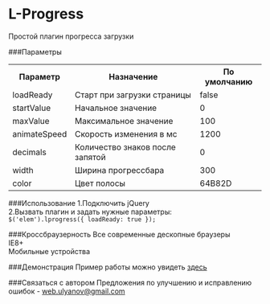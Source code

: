 L-Progress
==========

Простой плагин прогресса загрузки

###Параметры
<table>
    <tr>
      <th>Параметр</th>
      <th>Назначение</th>
	  <th>По умолчанию</th>
    </tr>
	<tr>
		<td>loadReady</td>
		<td>Старт при загрузки страницы</td>
		<td>false</td>
	</tr>
	<tr>
		<td>startValue</td>
		<td>Начальное значение</td>
		<td>0</td>
	</tr>
	<tr>
		<td>maxValue</td>
		<td>Максимальное значение</td>
		<td>100</td>
	</tr>
	<tr>
		<td>animateSpeed</td>
		<td>Скорость изменения в мс</td>
		<td>1200</td>
	</tr>
	<tr>
		<td>decimals</td>
		<td>Количество знаков после запятой</td>
		<td>0</td>
	</tr>
	<tr>
		<td>width</td>
		<td>Ширина прогрессбара</td>
		<td>300</td>
	</tr>
	<tr>
		<td>color</td>
		<td>Цвет полосы</td>
		<td>64B82D</td>
	</tr>
</table>

###Использование
1.Подключить jQuerу<br>
2.Вызвать плагин и задать нужные параметры:<br>
`
$('elem').lprogress({
	loadReady: true
});
`

###Кроссбраузерность
Все современные дескопные браузеры<br>
IE8+<br>
Мобильные устройства<br>

###Демонстрация
Пример работы можно увидеть <a target="_blank" href="http://m-ulyanov.github.io/l-progress/">здесь</a>

###Связаться с автором
Предложения по улучшению и исправлению ошибок - <a href="mailto:web.ulyanov@gmail.com">web.ulyanov@gmail.com</a>
